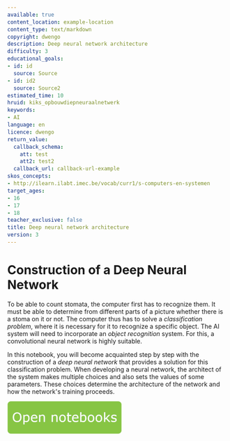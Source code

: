 ```yaml
---
available: true
content_location: example-location
content_type: text/markdown
copyright: dwengo
description: Deep neural network architecture
difficulty: 3
educational_goals:
- id: id
  source: Source
- id: id2
  source: Source2
estimated_time: 10
hruid: kiks_opbouwdiepneuraalnetwerk
keywords:
- AI
language: en
licence: dwengo
return_value:
  callback_schema:
    att: test
    att2: test2
  callback_url: callback-url-example
skos_concepts:
- http://ilearn.ilabt.imec.be/vocab/curr1/s-computers-en-systemen
target_ages:
- 16
- 17
- 18
teacher_exclusive: false
title: Deep neural network architecture
version: 3
---
```

# Construction of a Deep Neural Network

To be able to count stomata, the computer first has to recognize them. It must be able to determine from different parts of a picture whether there is a stoma on it or not.
The computer thus has to solve a *classification problem*, where it is necessary for it to recognize a specific object. The AI system will need to incorporate an *object recognition* system. For this, a convolutional neural network is highly suitable.

In this notebook, you will become acquainted step by step with the construction of a *deep neural network* that provides a solution for this classification problem. When developing a neural network, the architect of the system makes multiple choices and also sets the values of some parameters. These choices determine the architecture of the network and how the network's training proceeds.

[![](embed/Knop.png "Button")](https://kiks.ilabt.imec.be/jupyterhub/?id=1701_en "Deep neural network")